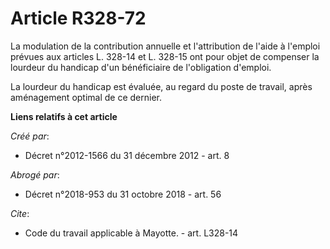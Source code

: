 # Article R328-72

La modulation de la contribution annuelle et l'attribution de l'aide à l'emploi prévues aux articles L. 328-14 et L. 328-15
ont pour objet de compenser la lourdeur du handicap d'un bénéficiaire de l'obligation d'emploi. 

La lourdeur du handicap est évaluée, au regard du poste de travail, après aménagement optimal de ce dernier.

**Liens relatifs à cet article**

_Créé par_:

  - Décret n°2012-1566 du 31 décembre 2012 - art. 8

_Abrogé par_:

  - Décret n°2018-953 du 31 octobre 2018 - art. 56

_Cite_:

  - Code du travail applicable à Mayotte. - art. L328-14
